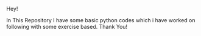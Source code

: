 Hey!

In This Repository I have some basic python codes which i have worked on following with some exercise  based.
Thank You!
